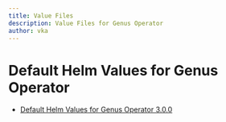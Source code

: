 ```yaml
---
title: Value Files
description: Value Files for Genus Operator
author: vka
---
```


# Default Helm Values for Genus Operator

- [Default Helm Values for Genus Operator 3.0.0](genus-operator-3.0.0.md)
